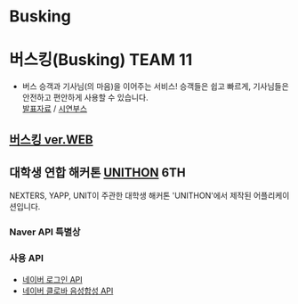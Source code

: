 # Busking

# 버스킹(Busking) TEAM 11
- 버스 승객과 기사님(의 마음)을 이어주는 서비스! 승객들은 쉽고 빠르게, 기사님들은 안전하고 편안하게 사용할 수 있습니다.  
[발표자료](https://www.slideshare.net/ssuser36f8d9/unithon-2018-team11-busking) / [시연부스](https://www.slideshare.net/ssuser36f8d9/unithon-2018-team11-busking-86867508)

## [버스킹 ver.WEB](https://github.com/h32623/busking)

## 대학생 연합 해커톤 [UNITHON](https://www.facebook.com/unithonWithU/) 6TH
NEXTERS, YAPP, UNIT이 주관한 대학생 해커톤 'UNITHON'에서 제작된 어플리케이션입니다.

### Naver API 특별상
### 사용 API
- [네이버 로그인 API](https://developers.naver.com/products/login/api/)
- [네이버 클로바 음성합성 API](https://developers.naver.com/products/clova/tts/)
